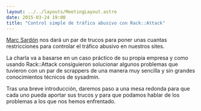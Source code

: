 ```yaml
---
layout: ../../layouts/MeetingLayout.astro
date: 2015-03-24 19:00
title: "Control simple de tráfico abusivo con Rack::Attack"
---
```


[Marc Sardón](https://twitter.com/scruti) nos dará un par de trucos para poner unas cuantas restricciones para controlar el tráfico abusivo en nuestros sites.

La charla va a basarse en un caso práctico de su propia empresa y como usando Rack::Attack consiguieron solucionar algunos problemas que tuvieron con un par de scrappers de una manera muy sencilla y sin grandes conocimientos técnicos de sysadmin.

Tras una breve introducción, daremos paso a una mesa redonda para que cada uno pueda aportar sus trucos y para que podamos hablar de los problemas a los que nos hemos enfrentado.
